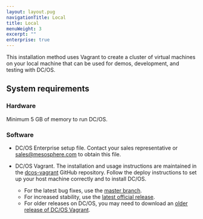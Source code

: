 ```yaml
---
layout: layout.pug
navigationTitle: Local
title: Local
menuWeight: 3
excerpt: ""
enterprise: true
---
```

This installation method uses Vagrant to create a cluster of virtual machines on your local machine that can be used for demos, development, and testing with DC/OS.

## System requirements

### Hardware

Minimum 5 GB of memory to run DC/OS.

### Software

- DC/OS Enterprise setup file. Contact your sales representative or <sales@mesosphere.com> to obtain this file.
- DC/OS Vagrant. The installation and usage instructions are maintained in the [dcos-vagrant](https://github.com/dcos/dcos-vagrant/) GitHub repository. Follow the deploy instructions to set up your host machine correctly and to install DC/OS.
    
    - For the latest bug fixes, use the [master branch](https://github.com/dcos/dcos-vagrant/).
    - For increased stability, use the [latest official release](https://github.com/dcos/dcos-vagrant/releases).
    - For older releases on DC/OS, you may need to download an [older release of DC/OS Vagrant](https://github.com/dcos/dcos-vagrant/releases/).